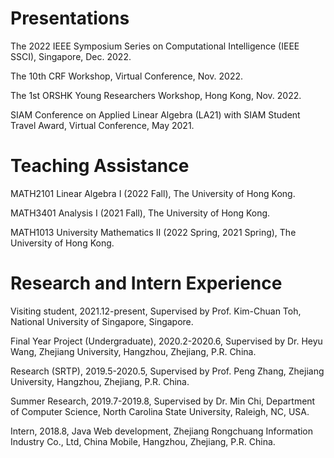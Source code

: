 # Presentations
<p align="left"> The 2022 IEEE Symposium Series on Computational Intelligence (IEEE SSCI), Singapore, Dec. 2022. </p>
<p align="left"> The 10th CRF Workshop, Virtual Conference, Nov. 2022. </p>
<p align="left"> The 1st ORSHK Young Researchers Workshop, Hong Kong, Nov. 2022. </p>
<p align="left"> SIAM Conference on Applied Linear Algebra (LA21) with SIAM Student Travel Award, Virtual Conference, May 2021. </p>


# Teaching Assistance
<div>
<p align="left"> MATH2101 Linear Algebra I (2022 Fall), The University of Hong Kong. </p>
<p align="left"> MATH3401 Analysis I (2021 Fall), The University of Hong Kong. </p>
<p align="left"> MATH1013 University Mathematics II (2022 Spring, 2021 Spring), The University of Hong Kong. </p>
</div>


# Research and Intern Experience
  <div>
  <p align="left">Visiting student, 2021.12-present, Supervised by Prof. Kim-Chuan Toh, National University of Singapore, Singapore.</p>
  <p align="left">Final Year Project (Undergraduate), 2020.2-2020.6, Supervised by Dr. Heyu Wang, Zhejiang University, Hangzhou, Zhejiang, P.R. China.</p>
  <p align="left">Research (SRTP), 2019.5-2020.5, Supervised by Prof. Peng Zhang, Zhejiang University, Hangzhou, Zhejiang, P.R. China.</p>
  <p align="left">Summer Research, 2019.7-2019.8, Supervised by Dr. Min Chi, Department of Computer Science, North Carolina State University, Raleigh, NC, USA. </p>
  <p align="left">Intern, 2018.8, Java Web development, Zhejiang Rongchuang Information Industry Co., Ltd, China Mobile, Hangzhou, Zhejiang, P.R. China.</p>
  </div>
